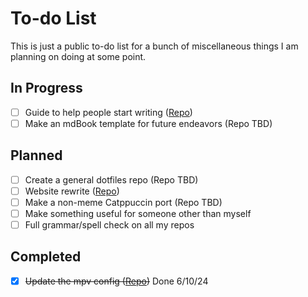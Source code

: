 # To-do List

This is just a public to-do list for a bunch of miscellaneous things I am planning on doing at some point.  

## In Progress

- [ ] Guide to help people start writing ([Repo](https://github.com/xzi/startwriting))
- [ ] Make an mdBook template for future endeavors (Repo TBD)

## Planned

- [ ] Create a general dotfiles repo (Repo TBD)
- [ ] Website rewrite ([Repo](https://github.com/xzi/website))
- [ ] Make a non-meme Catppuccin port (Repo TBD)
- [ ] Make something useful for someone other than myself
- [ ] Full grammar/spell check on all my repos

## Completed

- [x] ~~Update the mpv config ([Repo](https://github.com/xzi/mpv))~~ Done 6/10/24
